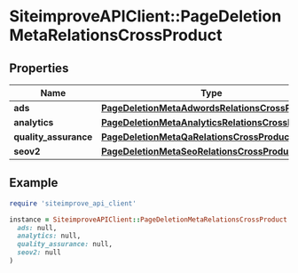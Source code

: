 # SiteimproveAPIClient::PageDeletionMetaRelationsCrossProduct

## Properties

| Name | Type | Description | Notes |
| ---- | ---- | ----------- | ----- |
| **ads** | [**PageDeletionMetaAdwordsRelationsCrossProduct**](PageDeletionMetaAdwordsRelationsCrossProduct.md) |  | [optional] |
| **analytics** | [**PageDeletionMetaAnalyticsRelationsCrossProduct**](PageDeletionMetaAnalyticsRelationsCrossProduct.md) |  | [optional] |
| **quality_assurance** | [**PageDeletionMetaQaRelationsCrossProduct**](PageDeletionMetaQaRelationsCrossProduct.md) |  | [optional] |
| **seov2** | [**PageDeletionMetaSeoRelationsCrossProduct**](PageDeletionMetaSeoRelationsCrossProduct.md) |  | [optional] |

## Example

```ruby
require 'siteimprove_api_client'

instance = SiteimproveAPIClient::PageDeletionMetaRelationsCrossProduct.new(
  ads: null,
  analytics: null,
  quality_assurance: null,
  seov2: null
)
```

